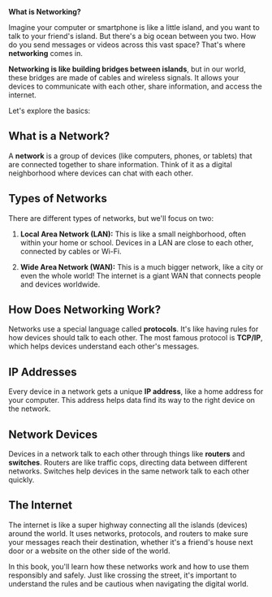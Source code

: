 **What is Networking?**

Imagine your computer or smartphone is like a little island, and you want to talk to your friend's island. But there's a big ocean between you two. How do you send messages or videos across this vast space? That's where **networking** comes in.

**Networking is like building bridges between islands**, but in our world, these bridges are made of cables and wireless signals. It allows your devices to communicate with each other, share information, and access the internet.

Let's explore the basics:

## What is a Network?

A **network** is a group of devices (like computers, phones, or tablets) that are connected together to share information. Think of it as a digital neighborhood where devices can chat with each other.

## Types of Networks

There are different types of networks, but we'll focus on two:

1. **Local Area Network (LAN):** This is like a small neighborhood, often within your home or school. Devices in a LAN are close to each other, connected by cables or Wi-Fi.
    
2. **Wide Area Network (WAN):** This is a much bigger network, like a city or even the whole world! The internet is a giant WAN that connects people and devices worldwide.
    

## How Does Networking Work?

Networks use a special language called **protocols**. It's like having rules for how devices should talk to each other. The most famous protocol is **TCP/IP**, which helps devices understand each other's messages.

## IP Addresses

Every device in a network gets a unique **IP address**, like a home address for your computer. This address helps data find its way to the right device on the network.

## Network Devices

Devices in a network talk to each other through things like **routers** and **switches**. Routers are like traffic cops, directing data between different networks. Switches help devices in the same network talk to each other quickly.

## The Internet

The internet is like a super highway connecting all the islands (devices) around the world. It uses networks, protocols, and routers to make sure your messages reach their destination, whether it's a friend's house next door or a website on the other side of the world.

In this book, you'll learn how these networks work and how to use them responsibly and safely. Just like crossing the street, it's important to understand the rules and be cautious when navigating the digital world.